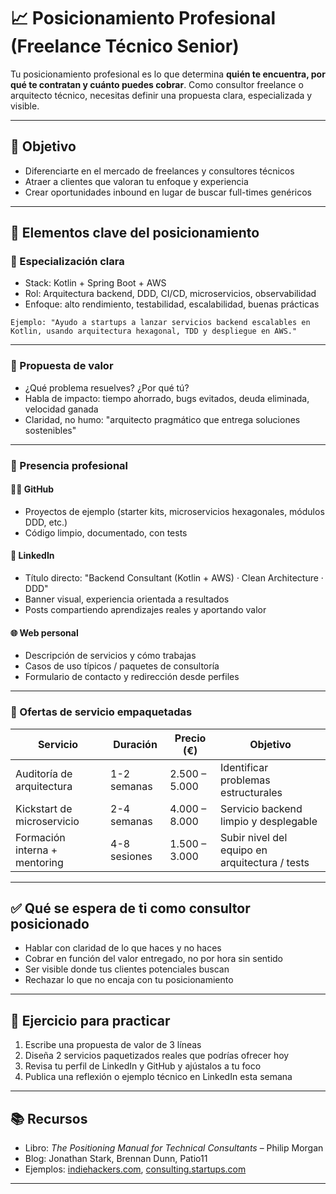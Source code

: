 # 📈 Posicionamiento Profesional (Freelance Técnico Senior)

Tu posicionamiento profesional es lo que determina **quién te encuentra, por qué te contratan y cuánto puedes cobrar**. Como consultor freelance o arquitecto técnico, necesitas definir una propuesta clara, especializada y visible.

---

## 🎯 Objetivo

* Diferenciarte en el mercado de freelances y consultores técnicos
* Atraer a clientes que valoran tu enfoque y experiencia
* Crear oportunidades inbound en lugar de buscar full-times genéricos

---

## 🔧 Elementos clave del posicionamiento

### 🔹 Especialización clara

* Stack: Kotlin + Spring Boot + AWS
* Rol: Arquitectura backend, DDD, CI/CD, microservicios, observabilidad
* Enfoque: alto rendimiento, testabilidad, escalabilidad, buenas prácticas

```text
Ejemplo: "Ayudo a startups a lanzar servicios backend escalables en Kotlin, usando arquitectura hexagonal, TDD y despliegue en AWS."
```

---

### 🔹 Propuesta de valor

* ¿Qué problema resuelves? ¿Por qué tú?
* Habla de impacto: tiempo ahorrado, bugs evitados, deuda eliminada, velocidad ganada
* Claridad, no humo: "arquitecto pragmático que entrega soluciones sostenibles"

---

### 🔹 Presencia profesional

#### 🧑‍💻 GitHub

* Proyectos de ejemplo (starter kits, microservicios hexagonales, módulos DDD, etc.)
* Código limpio, documentado, con tests

#### 💼 LinkedIn

* Título directo: "Backend Consultant (Kotlin + AWS) · Clean Architecture · DDD"
* Banner visual, experiencia orientada a resultados
* Posts compartiendo aprendizajes reales y aportando valor

#### 🌐 Web personal

* Descripción de servicios y cómo trabajas
* Casos de uso típicos / paquetes de consultoría
* Formulario de contacto y redirección desde perfiles

---

### 🔹 Ofertas de servicio empaquetadas

| Servicio                      | Duración     | Precio (€)    | Objetivo                                       |
| ----------------------------- | ------------ | ------------- | ---------------------------------------------- |
| Auditoría de arquitectura     | 1-2 semanas  | 2.500 – 5.000 | Identificar problemas estructurales            |
| Kickstart de microservicio    | 2-4 semanas  | 4.000 – 8.000 | Servicio backend limpio y desplegable          |
| Formación interna + mentoring | 4-8 sesiones | 1.500 – 3.000 | Subir nivel del equipo en arquitectura / tests |

---

## ✅ Qué se espera de ti como consultor posicionado

* Hablar con claridad de lo que haces y no haces
* Cobrar en función del valor entregado, no por hora sin sentido
* Ser visible donde tus clientes potenciales buscan
* Rechazar lo que no encaja con tu posicionamiento

---

## 🧪 Ejercicio para practicar

1. Escribe una propuesta de valor de 3 líneas
2. Diseña 2 servicios paquetizados reales que podrías ofrecer hoy
3. Revisa tu perfil de LinkedIn y GitHub y ajústalos a tu foco
4. Publica una reflexión o ejemplo técnico en LinkedIn esta semana

---

## 📚 Recursos

* Libro: *The Positioning Manual for Technical Consultants* – Philip Morgan
* Blog: Jonathan Stark, Brennan Dunn, Patio11
* Ejemplos: [indiehackers.com](https://www.indiehackers.com), [consulting.startups.com](https://consulting.startups.com)

---
